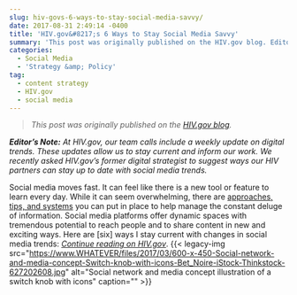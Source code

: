 ```yaml
---
slug: hiv-govs-6-ways-to-stay-social-media-savvy/
date: 2017-08-31 2:49:14 -0400
title: 'HIV.gov&#8217;s 6 Ways to Stay Social Media Savvy'
summary: 'This post was originally published on the HIV.gov blog. Editor&rsquo;s Note: At HIV.gov, our team calls include a weekly update on digital trends. These updates allow us to stay current and inform our work. We recently asked HIV.gov&rsquo;s former digital strategist to suggest ways our HIV partners can stay up to date with social media trends.'
categories:
  - Social Media
  - 'Strategy &amp; Policy'
tag:
  - content strategy
  - HIV.gov
  - social media
---
```


> _This post was originally published on the [HIV.gov blog](https://www.hiv.gov/blog/staying-current-today-s-fast-moving-social-media-world)._

_**Editor’s Note:** At HIV.gov, our team calls include a weekly update on digital trends. These updates allow us to stay current and inform our work. We recently asked HIV.gov’s former digital strategist to suggest ways our HIV partners can stay up to date with social media trends._

Social media moves fast. It can feel like there is a new tool or feature to learn every day. While it can seem overwhelming, there are <a class="external-link" href="https://blog.bufferapp.com/social-media-news" target="_blank" rel="noopener">approaches, tips, and systems</a> you can put in place to help manage the constant deluge of information. Social media platforms offer dynamic spaces with tremendous potential to reach people and to share content in new and exciting ways. Here are [six] ways I stay current with changes in social media trends: _[Continue reading on HIV.gov](https://www.hiv.gov/blog/staying-current-today-s-fast-moving-social-media-world)_. {{< legacy-img src="https://www.WHATEVER/files/2017/03/600-x-450-Social-network-and-media-concept-Switch-knob-with-icons-Bet_Noire-iStock-Thinkstock-627202608.jpg" alt="Social network and media concept illustration of a switch knob with icons" caption="" >}}